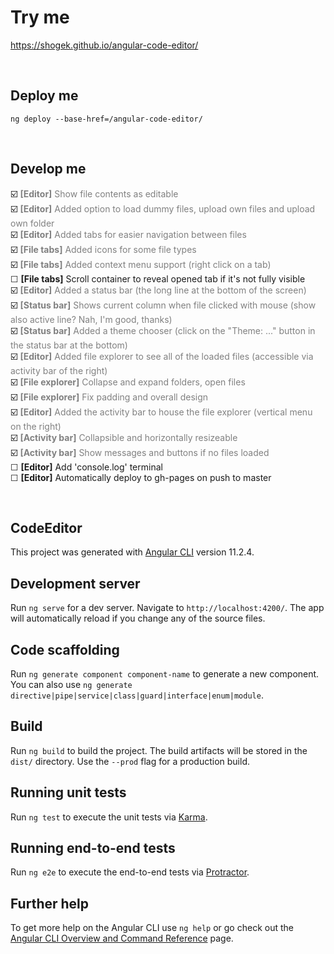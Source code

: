 # Try me
https://shogek.github.io/angular-code-editor/

<br>

## Deploy me
`ng deploy --base-href=/angular-code-editor/`

<br>

## Develop me
☑️ <span style="color: gray"> <b>[Editor]</b>          Show file contents as editable </span>  
☑️ <span style="color: gray"> <b>[Editor]</b>          Added option to load dummy files, upload own files and upload own folder </span>  
☑️ <span style="color: gray"> <b>[Editor]</b>          Added tabs for easier navigation between files </span>  
☑️ <span style="color: gray"> <b>[File tabs]</b>       Added icons for some file types </span>  
☑️ <span style="color: gray"> <b>[File tabs]</b>       Added context menu support (right click on a tab) </span>  
☐                            <b>[File tabs]</b>       Scroll container to reveal opened tab if it's not fully visible  
☑️ <span style="color: gray"> <b>[Editor]</b>          Added a status bar (the long line at the bottom of the screen) </span>  
☑️ <span style="color: gray"> <b>[Status bar]</b>      Shows current column when file clicked with mouse (show also active line? Nah, I'm good, thanks) </span>  
☑️ <span style="color: gray"> <b>[Status bar]</b>      Added a theme chooser (click on the "Theme: ..." button in the status bar at the bottom) </span>  
☑️ <span style="color: gray"> <b>[Editor]</b>          Added file explorer to see all of the loaded files (accessible via activity bar of the right) </span>  
☑️ <span style="color: gray"> <b>[File explorer]</b>   Collapse and expand folders, open files </span>  
☑️ <span style="color: gray"> <b>[File explorer]</b>   Fix padding and overall design </span>  
☑️ <span style="color: gray"> <b>[Editor]</b>          Added the activity bar to house the file explorer (vertical menu on the right) </span>  
☑️ <span style="color: gray"> <b>[Activity bar]</b>    Collapsible and horizontally resizeable </span>  
☑️ <span style="color: gray"> <b>[Activity bar]</b>    Show messages and buttons if no files loaded </span>  
☐                            <b>[Editor]</b>          Add 'console.log' terminal  
☐                            <b>[Editor]</b>          Automatically deploy to gh-pages on push to master  

<br>

## CodeEditor

This project was generated with [Angular CLI](https://github.com/angular/angular-cli) version 11.2.4.

## Development server

Run `ng serve` for a dev server. Navigate to `http://localhost:4200/`. The app will automatically reload if you change any of the source files.

## Code scaffolding

Run `ng generate component component-name` to generate a new component. You can also use `ng generate directive|pipe|service|class|guard|interface|enum|module`.

## Build

Run `ng build` to build the project. The build artifacts will be stored in the `dist/` directory. Use the `--prod` flag for a production build.

## Running unit tests

Run `ng test` to execute the unit tests via [Karma](https://karma-runner.github.io).

## Running end-to-end tests

Run `ng e2e` to execute the end-to-end tests via [Protractor](http://www.protractortest.org/).

## Further help

To get more help on the Angular CLI use `ng help` or go check out the [Angular CLI Overview and Command Reference](https://angular.io/cli) page.
